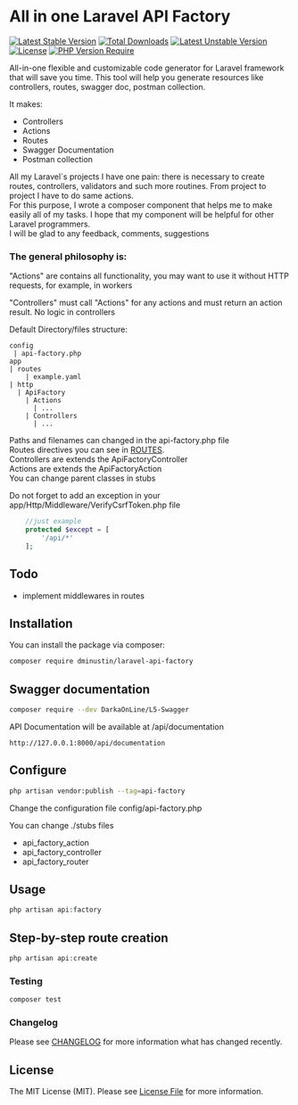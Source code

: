 # All in one Laravel API Factory

[![Latest Stable Version](http://poser.pugx.org/dminustin/laravel-api-factory/v)](https://packagist.org/packages/dminustin/laravel-api-factory) [![Total Downloads](http://poser.pugx.org/dminustin/laravel-api-factory/downloads)](https://packagist.org/packages/dminustin/laravel-api-factory) [![Latest Unstable Version](http://poser.pugx.org/dminustin/laravel-api-factory/v/unstable)](https://packagist.org/packages/dminustin/laravel-api-factory) [![License](http://poser.pugx.org/dminustin/laravel-api-factory/license)](https://packagist.org/packages/dminustin/laravel-api-factory) [![PHP Version Require](http://poser.pugx.org/dminustin/laravel-api-factory/require/php)](https://packagist.org/packages/dminustin/laravel-api-factory)

All-in-one flexible and customizable code generator for Laravel framework that will save you time. This tool will help you generate resources like controllers, routes, swagger doc, postman collection.

It makes:
- Controllers
- Actions
- Routes
- Swagger Documentation
- Postman collection

All my Laravel`s projects I have one pain: there is necessary to create routes, controllers, validators and such more routines. From project to project I have to do same actions.  
For this purpose, I wrote a composer component that helps me to make easily all of my tasks. I hope that my component will be helpful for other Laravel programmers.    
I will be glad to any feedback, comments, suggestions

### The general philosophy is:

"Actions" are contains all functionality, you may want to use it without HTTP requests, for example, in workers

"Controllers" must call "Actions" for any actions and must return an action result. No logic in controllers 

Default Directory/files structure:
```
config
 | api-factory.php
app
| routes
    | example.yaml
| http
  | ApiFactory
    | Actions
      | ...
    | Controllers
      | ...
```

Paths and filenames can changed in the api-factory.php file  
Routes directives you can see in [ROUTES](ROUTES.md).  
Controllers are extends the ApiFactoryController  
Actions are extends the ApiFactoryAction  
You can change parent classes in stubs  

Do not forget to add an exception in your app/Http/Middleware/VerifyCsrfToken.php file
```php
    //just example
    protected $except = [
        '/api/*'
    ];
```

## Todo
- implement middlewares in routes

## Installation

You can install the package via composer:

```bash
composer require dminustin/laravel-api-factory
```

## Swagger documentation
```bash
composer require --dev DarkaOnLine/L5-Swagger
```

API Documentation will be available at /api/documentation 
```
http://127.0.0.1:8000/api/documentation
```

## Configure
```bash
php artisan vendor:publish --tag=api-factory
```

Change the configuration file config/api-factory.php

You can change ./stubs files
- api_factory_action
- api_factory_controller
- api_factory_router

## Usage

```php
php artisan api:factory
```

## Step-by-step route creation
```php
php artisan api:create
```

### Testing

```bash
composer test
```

### Changelog

Please see [CHANGELOG](CHANGELOG.md) for more information what has changed recently.

## License

The MIT License (MIT). Please see [License File](LICENSE.md) for more information.